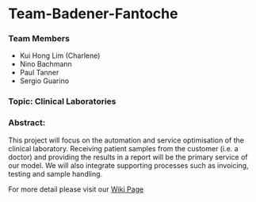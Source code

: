# Team-Badener-Fantoche
### Team Members 
- Kui Hong Lim (Charlene) 
- Nino Bachmann
- Paul Tanner
- Sergio Guarino     

### Topic: Clinical Laboratories

### Abstract:
This project will focus on the automation and service optimisation of the clinical laboratory. Receiving patient samples from the customer (i.e. a doctor) and providing the results in a report will be the primary service of our model. We will also integrate supporting processes such as invoicing, testing and sample handling. 

For more detail please visit our [Wiki Page](https://github.com/DigiBP/Team-Badener-Fantoche/wiki/Team-Badener-Fantoche)
